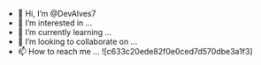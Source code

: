 - 👋 Hi, I’m @DevAlves7
- 👀 I’m interested in ...
- 🌱 I’m currently learning ...
- 💞️ I’m looking to collaborate on ...
- 📫 How to reach me ...
![c633c20ede82f0e0ced7d570dbe3a1f3]
<!---
DevAlves7/DevAlves7 is a ✨ special ✨ repository because its `README.md` (this file) appears on your GitHub profile.

You can click the Preview link to take a look at your changes.
--->
